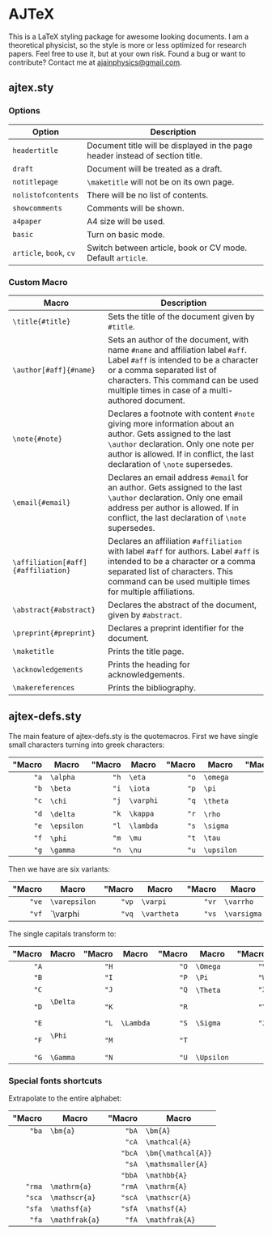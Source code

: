 # AJTeX

This is a LaTeX styling package for awesome looking documents. I am a theoretical physicist, so the style is more or less optimized for research papers. Feel free to use it, but at your own risk. Found a bug or want to contribute? Contact me at [ajainphysics@gmail.com](mailto:ajainphysics@gmail.com).


## ajtex.sty

### Options

Option | Description 
--- | --- 
`headertitle` | Document title will be displayed in the page header instead of section title.
`draft` | Document will be treated as a draft.
`notitlepage` | `\maketitle` will not be on its own page.
`nolistofcontents` | There will be no list of contents.
`showcomments` | Comments will be shown.
`a4paper` | A4 size will be used.
`basic` | Turn on basic mode.
`article`, `book`, `cv` | Switch between article, book or CV mode. Default `article`.

### Custom Macro

Macro | Description
--- | ---
`\title{#title}` | Sets the title of the document given by `#title`.
`\author[#aff]{#name}` | Sets an author of the document, with name `#name` and affiliation label `#aff`. Label `#aff` is intended to be a character or a comma separated list of characters. This command can be used multiple times in case of a multi-authored document.
`\note{#note}` | Declares a footnote with content `#note` giving more information about an author. Gets assigned to the last `\author` declaration. Only one note per author is allowed. If in conflict, the last declaration of `\note` supersedes.
`\email{#email}` | Declares an email address `#email` for an author. Gets assigned to the last `\author` declaration. Only one email address per author is allowed. If in conflict, the last declaration of `\note` supersedes.
`\affiliation[#aff]{#affiliation}` | Declares an affiliation `#affiliation` with label `#aff` for authors. Label `#aff` is intended to be a character or a comma separated list of characters. This command can be used multiple times for multiple affiliations.
`\abstract{#abstract}` | Declares the abstract of the document, given by `#abstract`.
`\preprint{#preprint}` | Declares a preprint identifier for the document.
`\maketitle` | Prints the title page.
`\acknowledgements` | Prints the heading for acknowledgements.
`\makereferences` | Prints the bibliography.

## ajtex-defs.sty

The main feature of ajtex-defs.sty is the quotemacros. First we have single small characters turning into greek characters:

| "Macro | Macro    | "Macro | Macro   | "Macro | Macro    | "Macro | Macro     
| -----: | -------- | -----: | ------- | -----: | -------- | -----: | ------ 
| `"a` | `\alpha`   | `"h` | `\eta`    | `"o` | `\omega`   | `"v` |        
| `"b` | `\beta`    | `"i` | `\iota`   | `"p` | `\pi`      | `"w` | `\omega`  
| `"c` | `\chi`     | `"j` | `\varphi` | `"q` | `\theta`   | `"x` | `\xi`     
| `"d` | `\delta`   | `"k` | `\kappa`  | `"r` | `\rho`     | `"y` | `\psi`    
| `"e` | `\epsilon` | `"l` | `\lambda` | `"s` | `\sigma`   | `"z` | `\zeta`   
| `"f` | `\phi`     | `"m` | `\mu`     | `"t` | `\tau`     |
| `"g` | `\gamma`   | `"n` | `\nu`     | `"u` | `\upsilon` |

Then we have are six variants:

| "Macro | Macro        | "Macro | Macro      | "Macro | Macro    
| -----: | ------------ | -----: | ---------- | -----: | ---------
| `"ve` | `\varepsilon` | `"vp` | `\varpi`    | `"vr` | `\varrho`  
| `"vf` | `\varphi      | `"vq` | `\vartheta` | `"vs` | `\varsigma`

The single capitals transform to:

| "Macro | Macro    | "Macro | Macro   | "Macro | Macro    | "Macro | Macro     
| -----: | -------- | -----: | ------- | -----: | -------- | -----: | ------ 
| `"A` |            | `"H` |           | `"O` | `\Omega`   | `"V` |        
| `"B` |            | `"I` |           | `"P` | `\Pi`      | `"W` | `\Omega`  
| `"C` |            | `"J` |           | `"Q` | `\Theta`   | `"X` | `\Xi`     
| `"D` | `\Delta`   | `"K` |           | `"R` |            | `"Y` | `\Psi`    
| `"E` |            | `"L` | `\Lambda` | `"S` | `\Sigma`   | `"Z` |
| `"F` | `\Phi`     | `"M` |           | `"T` |            |
| `"G` | `\Gamma`   | `"N` |           | `"U` | `\Upsilon` |

### Special fonts shortcuts

Extrapolate to the entire alphabet:

| "Macro | Macro          | "Macro | Macro   
| -----: | -------------- | -----: | -----------------
|  `"ba` | `\bm{a}`       |  `"bA` | `\bm{A}`
|        |                |  `"cA` | `\mathcal{A}`
|        |                | `"bcA` | `\bm{\mathcal{A}}`
|        |                |  `"sA` | `\mathsmaller{A}`
|        |                | `"bbA` | `\mathbb{A}`
| `"rma` | `\mathrm{a}`   | `"rmA` | `\mathrm{A}`
| `"sca` | `\mathscr{a}`  | `"scA` | `\mathscr{A}`
| `"sfa` | `\mathsf{a}`   | `"sfA` | `\mathsf{A}`
|  `"fa` | `\mathfrak{a}` |  `"fA` | `\mathfrak{A}`

